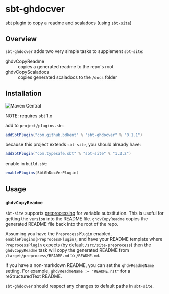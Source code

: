 # sbt-ghdocver
[sbt](https://scala-sbt.org) plugin to copy a readme and scaladocs (using [`sbt-site`](https://github.com/sbt/sbt-site))

## Overview

`sbt-ghdocver` adds two very simple tasks to supplement `sbt-site`:

<dl>
  <dt>ghdvCopyReadme</dt>
  <dd>copies a generated readme to the repo's root</dd>

  <dt>ghdvCopyScaladocs</dt>
  <dd>copies generated scaladocs to the <code>/docs</code> folder</dd>
</dl>

## Installation

![Maven Central](https://img.shields.io/maven-central/v/com.github.bdkent/sbt-ghdocver.svg?style=for-the-badge)

NOTE: requires sbt 1.x

add to `project/plugins.sbt`:

```scala
addSbtPlugin("com.github.bdkent" % "sbt-ghdocver" % "0.1.1")
```
because this project extends `sbt-site`, you should already have:

```scala
addSbtPlugin("com.typesafe.sbt" % "sbt-site" % "1.3.2")
```
enable in `build.sbt`:
```scala
enablePlugins(SbtGhDocVerPlugin)
```
## Usage

### `ghdvCopyReadme`

`sbt-site` supports [preprocessing](https://www.scala-sbt.org/sbt-site/preprocess.html) for variable substitution. This is useful for getting the `version` into the README file. `ghdvCopyReadme` copies the generated README file back into the root of the repo.

Assuming you have the `PreprocessPlugin` enabled, `enablePlugins(PreprocessPlugin)`, and have your README template where `PreprocessPlugin` expects (by default `/src/site-preprocess`) then the `ghdvCopyReadme` task will copy the generated README from `/target/preprocess/README.md` to `/README.md`.

If you have a non-markdown README, you can set the `ghdvReadmeName` setting. For example, `ghdvReadmeName := "README.rst"` for a reStructuredText README.

`sbt-ghdocver` should respect any changes to default paths in `sbt-site`.
